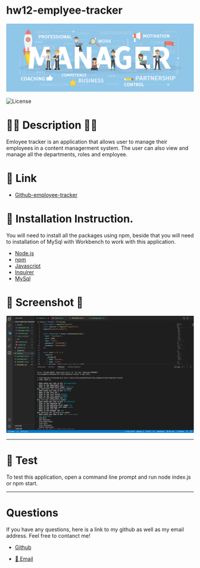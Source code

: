 # hw12-emplyee-tracker

![Banner](/Assets/Manager-styles.jpeg)

![License](https://img.shields.io/badge/LICENSE-MIT-GREEN)


# 📝🔖 Description 📝🔖

Emloyee tracker is an application that allows user to manage their employees in a content managerment system. The user can also view and manage all the departments, roles and employee.

# 🔗 Link

- [Github-employee-tracker](https://thuluong249.github.io/hw12-emplyee-tracker/)

# 📄 Installation Instruction.

You will need to install all the packages using npm, beside that you will need to installation of MySql with Workbench to work with this application.

- [Node.js](https://nodejs.org/en/)
- [npm](https://www.npmjs.com/)
- [Javascript](https://www.javascript.com/)
- [Inquirer]()
- [MySql](https://www.mysql.com/)

# 📸 Screenshot 📸

![runtest](./Assets/run.png)

---


# 🙈 Test

To test this application, open a command line prompt and run node index.js or npm start.

--- 

# Questions

If you have any questions, here is a link to my github as well as my email address. Feel free to contanct me!

* [Github](https://github.com/thuluong249)

* <a href="mailto:thujtn2019@gmmail.com">💌 Email</a> 


